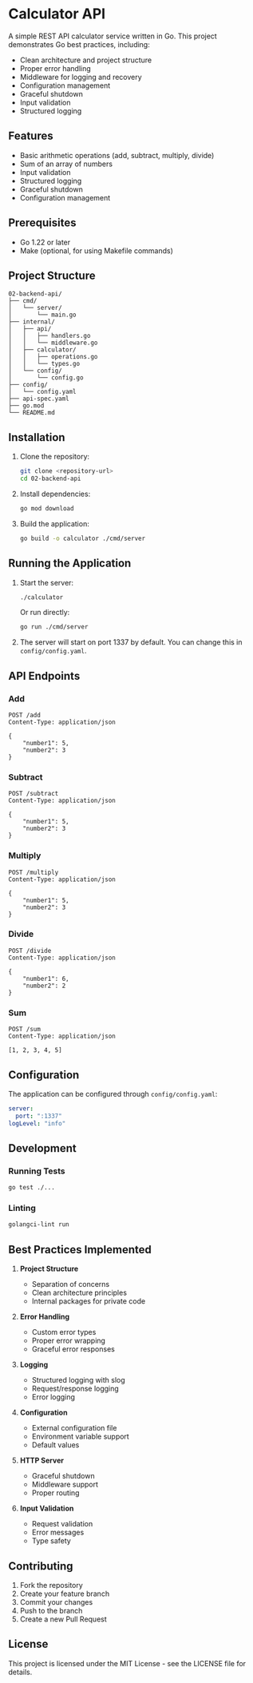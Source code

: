 # Calculator API

A simple REST API calculator service written in Go. This project demonstrates Go best practices, including:

- Clean architecture and project structure
- Proper error handling
- Middleware for logging and recovery
- Configuration management
- Graceful shutdown
- Input validation
- Structured logging

## Features

- Basic arithmetic operations (add, subtract, multiply, divide)
- Sum of an array of numbers
- Input validation
- Structured logging
- Graceful shutdown
- Configuration management

## Prerequisites

- Go 1.22 or later
- Make (optional, for using Makefile commands)

## Project Structure

```
02-backend-api/
├── cmd/
│   └── server/
│       └── main.go
├── internal/
│   ├── api/
│   │   ├── handlers.go
│   │   └── middleware.go
│   ├── calculator/
│   │   ├── operations.go
│   │   └── types.go
│   └── config/
│       └── config.go
├── config/
│   └── config.yaml
├── api-spec.yaml
├── go.mod
└── README.md
```

## Installation

1. Clone the repository:

   ```bash
   git clone <repository-url>
   cd 02-backend-api
   ```

2. Install dependencies:

   ```bash
   go mod download
   ```

3. Build the application:
   ```bash
   go build -o calculator ./cmd/server
   ```

## Running the Application

1. Start the server:

   ```bash
   ./calculator
   ```

   Or run directly:

   ```bash
   go run ./cmd/server
   ```

2. The server will start on port 1337 by default. You can change this in `config/config.yaml`.

## API Endpoints

### Add

```http
POST /add
Content-Type: application/json

{
    "number1": 5,
    "number2": 3
}
```

### Subtract

```http
POST /subtract
Content-Type: application/json

{
    "number1": 5,
    "number2": 3
}
```

### Multiply

```http
POST /multiply
Content-Type: application/json

{
    "number1": 5,
    "number2": 3
}
```

### Divide

```http
POST /divide
Content-Type: application/json

{
    "number1": 6,
    "number2": 2
}
```

### Sum

```http
POST /sum
Content-Type: application/json

[1, 2, 3, 4, 5]
```

## Configuration

The application can be configured through `config/config.yaml`:

```yaml
server:
  port: ":1337"
logLevel: "info"
```

## Development

### Running Tests

```bash
go test ./...
```

### Linting

```bash
golangci-lint run
```

## Best Practices Implemented

1. **Project Structure**

   - Separation of concerns
   - Clean architecture principles
   - Internal packages for private code

2. **Error Handling**

   - Custom error types
   - Proper error wrapping
   - Graceful error responses

3. **Logging**

   - Structured logging with slog
   - Request/response logging
   - Error logging

4. **Configuration**

   - External configuration file
   - Environment variable support
   - Default values

5. **HTTP Server**

   - Graceful shutdown
   - Middleware support
   - Proper routing

6. **Input Validation**
   - Request validation
   - Error messages
   - Type safety

## Contributing

1. Fork the repository
2. Create your feature branch
3. Commit your changes
4. Push to the branch
5. Create a new Pull Request

## License

This project is licensed under the MIT License - see the LICENSE file for details.
